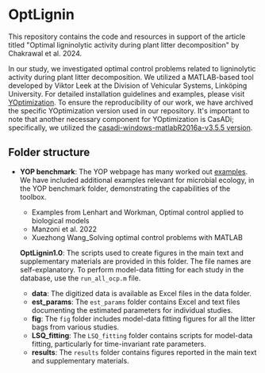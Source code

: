 # OptLignin

This repository contains the code and resources in support of the article titled "Optimal ligninolytic activity during plant litter decomposition" by  Chakrawal et al. 2024.

In our study, we investigated optimal control problems related to ligninolytic activity during plant litter decomposition. We utilized a MATLAB-based tool developed by Viktor Leek at the Division of Vehicular Systems, Linköping University. For detailed installation guidelines and examples, please visit [YOptimization](https://www.yoptimization.com/). To ensure the reproducibility of our work, we have archived the specific YOptimization version used in our repository. It's important to note that another necessary component for YOptimization is CasADi; specifically, we utilized the [casadi-windows-matlabR2016a-v3.5.5 version](https://github.com/casadi/casadi/releases/download/3.5.5/casadi-windows-matlabR2016a-v3.5.5.zip).

## Folder structure

- **YOP benchmark**: The YOP webpage has many worked out [examples](https://www.yoptimization.com/examples). We have included additional examples relevant for microbial ecology, in the YOP benchmark folder, demonstrating the capabilities of the toolbox.
	- Examples from Lenhart and Workman, Optimal control applied to biological models
	- Manzoni et al. 2022
	- Xuezhong Wang_Solving optimal control problems with MATLAB

	**OptLignin1.0**: The scripts used to create figures in the main text and supplementary materials are provided in this folder. The file names are self-explanatory. To perform model-data fitting for each study in the database, use the `run_all_ocp.m` file.
	- **data**: The digitized data is available as Excel files in the data folder.
	- **est_params**: The `est_params` folder contains Excel and text files documenting the estimated parameters for individual studies.
	- **fig**: The `fig` folder includes model-data fitting figures for all the litter bags from various studies.
	- **LSQ_fitting**: The `LSQ_fitting` folder contains scripts for model-data fitting, particularly for time-invariant rate parameters.
	- **results**: The `results` folder contains figures reported in the main text and supplementary materials.

